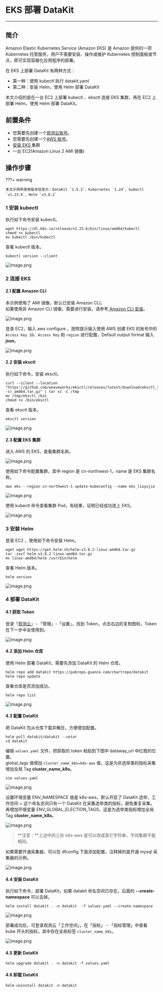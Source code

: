 # EKS 部署 DataKit

---

## 简介

Amazon Elastic Kubernetes Service (Amazon EKS) 是 Amazon 提供的一项 Kubernetes 托管服务，用户不需要安装、操作或维护 Kubernetes 控制面板或节点，即可实现容器化应用程序的部署。

在 EKS 上部署 DataKit 有两种方式：

- 第一种：使用 kubectl 执行 datakit.yaml
- 第二种：安装 Helm，使用 Helm 部署 DataKit

本文介绍的是在一台 EC2 上部署 kubectl 、eksctl 连接 EKS 集群，再在 EC2 上部署 Helm，使用 Helm 部署 DataKit。

## 前置条件

- 您需要先创建一个[观测云账号](https://www.guance.com/)。
- 您需要先创建一个[AWS 账号](https://www.amazonaws.cn/)。
- [安装 EKS ](https://docs.amazonaws.cn/eks/latest/userguide/create-cluster.html)集群
- 一台 EC2(Amazon Linux 2 AMI 镜像)

## 操作步骤

???+ warning

    本文示例所使用版本信息为：DataKit `1.5.2`、Kubernetes `1.24`、kubectl `v1.23.6`、Helm `v3.8.2`

### 1 安装 kubectl

执行如下命令安装 kubectl。

```
wget https://dl.k8s.io/release/v1.23.6/bin/linux/amd64/kubectl
chmod +x kubectl
mv kubectl /bin/kubectl
```

查看 kubectl 版本。

```
kubectl version --client
```

![image.png](../images/eks-1.png)

### 2 连接 EKS

#### 2.1 配置 Amazon CLI

本示例使用了 AMI 镜像，默认已安装 Amazon CLI。<br/>
如果使用非 Amazon CLI 镜像，需要进行安装，请参考[ Amazon CLI 安装](https://docs.amazonaws.cn/cli/latest/userguide/getting-started-install.html)。

![image.png](../images/eks-2.png)

登录 EC2，输入 aws configure ，按照提示输入使用 AWS 创建 EKS 的账号中的 `Access Key ID`、`Access Key` 和 `region` 进行配置，Default output format 输入 **json**。

![image.png](../images/eks-3.png)

#### 2.2 安装 eksctl

执行如下命令，安装 eksctl。

```
curl --silent --location "https://github.com/weaveworks/eksctl/releases/latest/download/eksctl_$(uname -s)_amd64.tar.gz" | tar xz -C /tmp
mv /tmp/eksctl /bin
chmod +x /bin/eksctl
```

查看 eksctl 版本。

```
eksctl version
```

![image.png](../images/eks-4.png)

#### 2.3 配置 EKS 集群

进入 AWS 的 EKS，查看集群名称。

![image.png](../images/eks-5.png)

使用如下命令配置集群，其中 region 是 cn-northwest-1，name 是 EKS 集群名称。

```
aws eks --region cn-northwest-1 update-kubeconfig --name eks_liuyujie
```

![image.png](../images/eks-6.png)

使用 kubectl 命令查看集群 Pod，有结果，证明已经成功连上 EKS。

![image.png](../images/eks-7.png)

### 3 安装 Helm

登录 EC2 ，使用如下命令安装 Helm。

```
wget wget https://get.helm.sh/helm-v3.8.2-linux-amd64.tar.gz
tar -zxvf helm-v3.8.2-linux-amd64.tar.gz
mv linux-amd64/helm /usr/bin/helm
```

查看 Helm 版本。

```
helm version
```

![image.png](../images/eks-8.png)

### 4 部署 DataKit

#### 4.1 获取 Token

登录「[观测云](https://console.guance.com/)」- 「管理」-「设置」，找到 Token，点击右边的复制图标，Token 在下一步中会使用到。

![image.png](../images/eks-9.png)

#### 4.2 添加 Helm 仓库

使用 Helm 部署 DataKit，需要先添加 DataKit 的 Helm 仓库。

```
helm repo add datakit https://pubrepo.guance.com/chartrepo/datakit
helm repo update
```

查看仓库是否添加成功。

```
helm repo list
```

![image.png](../images/eks-10.png)

#### 4.3 配置 DataKit

把 DataKit 包从仓库下载并解压，方便增加配置。

```
helm pull datakit/datakit --untar
cd datakit
```

编辑 `values.yaml` 文件，把获取的 token 粘贴到下图中 dataway_url 中红框的位置。<br/>
global_tags 值增加 `cluster_name_k8s=k8s-aws` 值，这是为非选举类的指标采集增加全局 Tag **cluster_name_k8s**。

```
vim values.yaml
```

![image.png](../images/eks-11.png)

设置环境变量 ENV_NAMESPACE 值是 k8s-aws，默认开启了 DataKit 选举，工作空间 + 这个命名空间只有一个 DataKit 在采集选举类的指标，避免重复采集。<br/>
再增加环境变量 ENV_GLOBAL_ELECTION_TAGS，这是为选举类指标增加全局 Tag **cluster_name_k8s**。

![image.png](../images/eks-12.png)

> **注意：**上述中的三处 k8s-aws 是可以改成其它字符串，不同集群不能相同。

如果需要开通采集器，可以在 dfconfig 下面添加配置，注释掉的是开通 mysql 采集器的示例。

![image.png](../images/eks-13.png)

#### 4.4 安装 DataKit

执行如下命令，部署 DataKit，如果 datakit 命名空间已存在，后面的 **--create-namespace** 可以去掉。

```
helm install datakit . -n datakit  -f values.yaml --create-namespace
```

![image.png](../images/eks-14.png)

部署成功后，可登录观测云「工作空间」，在「指标」 - 「指标管理」中查看 kube 开头的指标，其中存在全局标签 `cluster_name_k8s`。

![image.png](../images/eks-15.png)

#### 4.5 更新 DataKit

```
helm upgrade datakit . -n datakit -f values.yaml
```

#### 4.6 卸载 DataKit

```
helm uninstall datakit -n datakit
```
